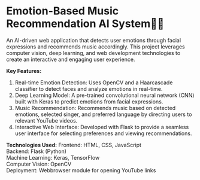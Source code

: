 # Emotion-Based Music Recommendation AI System🎵😃

An AI-driven web application that detects user emotions through facial expressions and recommends music accordingly. This project leverages computer vision, deep learning, and web development technologies to create an interactive and engaging user experience.

**Key Features:**
1. Real-time Emotion Detection: Uses OpenCV and a Haarcascade classifier to detect faces and analyze emotions in real-time.
2. Deep Learning Model: A pre-trained convolutional neural network (CNN) built with Keras to predict emotions from facial expressions.
3. Music Recommendation: Recommends music based on detected emotions, selected singer, and preferred language by directing users to relevant YouTube videos.
4. Interactive Web Interface: Developed with Flask to provide a seamless user interface for selecting preferences and viewing recommendations.
   
**Technologies Used:**
Frontend: HTML, CSS, JavaScript</br>
Backend: Flask (Python)</br>
Machine Learning: Keras, TensorFlow</br>
Computer Vision: OpenCV</br>
Deployment: Webbrowser module for opening YouTube links


